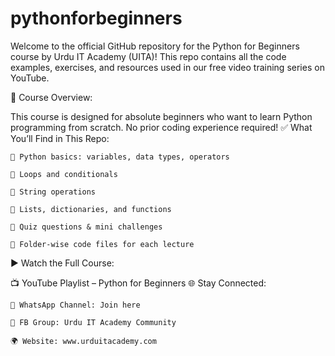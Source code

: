 # pythonforbeginners
Welcome to the official GitHub repository for the Python for Beginners course by Urdu IT Academy (UITA)! This repo contains all the code examples, exercises, and resources used in our free video training series on YouTube.

🎯 Course Overview:

This course is designed for absolute beginners who want to learn Python programming from scratch.
No prior coding experience required!
✅ What You’ll Find in This Repo:

    🧠 Python basics: variables, data types, operators

    🔁 Loops and conditionals

    🧵 String operations

    📂 Lists, dictionaries, and functions

    🧪 Quiz questions & mini challenges

    📁 Folder-wise code files for each lecture

▶️ Watch the Full Course:

📺 YouTube Playlist – Python for Beginners
🌐 Stay Connected:

    📱 WhatsApp Channel: Join here

    💬 FB Group: Urdu IT Academy Community

    🌍 Website: www.urduitacademy.com
